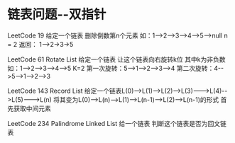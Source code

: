 # 链表问题--双指针

LeetCode 19 给定一个链表 删除倒数第n个元素
如：1-->2-->3-->4-->5-->null n = 2
   返回： 1-->2->3->5
   
LeetCode 61 Rotate List
给定一个链表  让这个链表向右旋转k位 其中k为非负数
如：1-->2-->3-->4-->5 K=2
第一次旋转：5-->1-->2-->3-->4
第二次旋转：4-->5-->1-->2-->3


LeetCode 143  Record List
给定一个链表L(0)-->L(1)-->L(2)-->L(3)--->L(4)-->L(5)--->L(n)
将其变为L(0)-->L(n)-->L(1)-->L(n-1)-->L(2)-->L(n-1)的形式
首先获取中间元素

LeetCode 234  Palindrome Linked List
给一个链表  判断这个链表是否为回文链表









